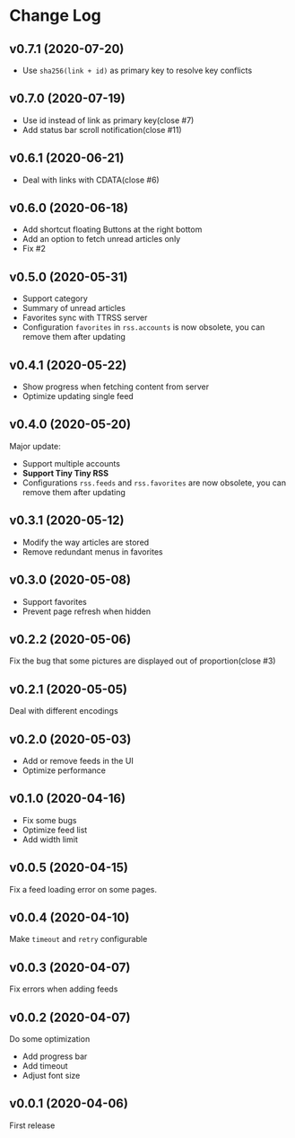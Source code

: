 # Change Log

## v0.7.1 (2020-07-20)

- Use `sha256(link + id)` as primary key to resolve key conflicts

## v0.7.0 (2020-07-19)

- Use id instead of link as primary key(close #7)
- Add status bar scroll notification(close #11)

## v0.6.1 (2020-06-21)

- Deal with links with CDATA(close #6)

## v0.6.0 (2020-06-18)

- Add shortcut floating Buttons at the right bottom
- Add an option to fetch unread articles only
- Fix #2

## v0.5.0 (2020-05-31)

- Support category
- Summary of unread articles
- Favorites sync with TTRSS server
- Configuration `favorites` in `rss.accounts` is now obsolete, you can remove them after updating

## v0.4.1 (2020-05-22)

- Show progress when fetching content from server
- Optimize updating single feed

## v0.4.0 (2020-05-20)

Major update:

- Support multiple accounts
- **Support Tiny Tiny RSS**
- Configurations `rss.feeds` and `rss.favorites` are now obsolete, you can remove them after updating

## v0.3.1 (2020-05-12)

- Modify the way articles are stored
- Remove redundant menus in favorites

## v0.3.0 (2020-05-08)

- Support favorites
- Prevent page refresh when hidden

## v0.2.2 (2020-05-06)

Fix the bug that some pictures are displayed out of proportion(close #3)

## v0.2.1 (2020-05-05)

Deal with different encodings

## v0.2.0 (2020-05-03)

- Add or remove feeds in the UI
- Optimize performance

## v0.1.0 (2020-04-16)

- Fix some bugs
- Optimize feed list
- Add width limit

## v0.0.5 (2020-04-15)

Fix a feed loading error on some pages.

## v0.0.4 (2020-04-10)

Make `timeout` and `retry` configurable

## v0.0.3 (2020-04-07)

Fix errors when adding feeds

## v0.0.2 (2020-04-07)

Do some optimization

- Add progress bar
- Add timeout
- Adjust font size

## v0.0.1 (2020-04-06)

First release
